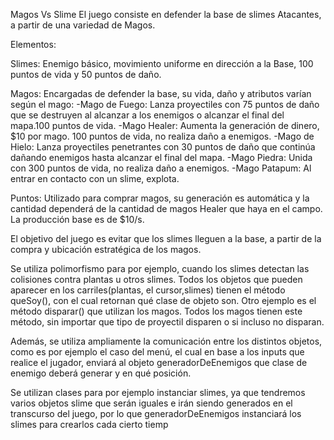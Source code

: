 Magos Vs Slime
    El juego consiste en defender la base de slimes Atacantes, a partir de una variedad de Magos. 

Elementos:

Slimes: Enemigo básico, movimiento uniforme en dirección a la Base, 100 puntos de vida y 50 puntos de daño.

Magos: Encargadas de defender la base, su vida, daño y atributos varían según el mago:
    -Mago de Fuego: Lanza proyectiles con 75 puntos de daño que se destruyen al alcanzar a los enemigos o alcanzar el final del mapa.100 puntos de vida.
    -Mago Healer: Aumenta la generación de dinero, $10 por mago. 100 puntos de vida, no realiza daño a enemigos.
    -Mago de Hielo: Lanza proyectiles penetrantes con 30 puntos de daño que continúa dañando enemigos hasta alcanzar el final del mapa.
    -Mago Piedra: Unida con 300 puntos de vida, no realiza daño a enemigos.
    -Mago Patapum: Al entrar en contacto con un slime, explota.

Puntos: Utilizado para comprar magos, su generación es automática y la cantidad dependerá de la cantidad de magos Healer que haya en el campo. La producción base es de $10/s.

El objetivo del juego es evitar que los slimes lleguen a la base, a partir de la compra y ubicación estratégica de los magos.

Se utiliza polimorfismo para por ejemplo, cuando los slimes detectan las colisiones contra plantas u otros slimes. Todos los objetos que pueden aparecer en los carriles(plantas, el cursor,slimes) tienen el método queSoy(), con el cual retornan qué clase de objeto son.
Otro ejemplo es el método disparar() que utilizan los magos. Todos los magos tienen este método, sin importar que tipo de proyectil disparen o si incluso no disparan.

Además, se utiliza ampliamente la comunicación entre los distintos objetos, como es por ejemplo el caso del menú, el cual en base a los inputs que realice el jugador, enviará al objeto generadorDeEnemigos que clase de enemigo deberá generar y en qué posición.

Se utilizan clases para por ejemplo instanciar slimes, ya que tendremos varios objetos slime que serán iguales e irán siendo generados en el transcurso del juego, por lo que generadorDeEnemigos instanciará los slimes para crearlos cada cierto tiemp
